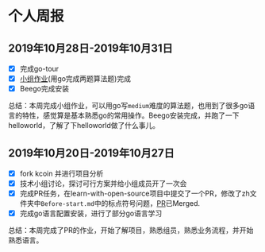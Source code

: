 # 个人周报

## 2019年10月28日-2019年10月31日

- [x] 完成go-tour
- [x] [小组作业](../../GoLang/1901210645.md)(用go完成两题算法题)完成
- [x] Beego完成安装

总结：本周完成小组作业，可以用go写`medium`难度的算法题，也用到了很多go语言的特性，感觉算是基本熟悉go的常用操作。Beego安装完成，并跑了一下helloworld，了解了下helloworld做了什么事儿。

## 2019年10月20日-2019年10月27日

- [x] fork kcoin 并进行项目分析
- [x] 技术小组讨论，探讨可行方案并给小组成员开了一次会
- [x]  完成PR任务，在learn-with-open-source项目中提交了一个PR，修改了zh文件夹中`Before-start.md`中的标点符号问题，[PR](https://github.com/zhuangbiaowei/learn-with-open-source/pull/34)已Merged.
- [x] 完成go语言配置安装，进行了部分go语言学习

总结：本周完成了PR的作业，开始了解项目，熟悉组员，熟悉业务流程，并开始熟悉语言。